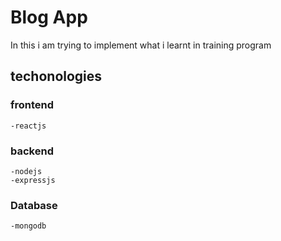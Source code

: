 # Blog App

In this i am trying to implement what i learnt in training program

## techonologies 

  ###  frontend
    -reactjs
  ###  backend
    -nodejs
    -expressjs
  ### Database
    -mongodb

